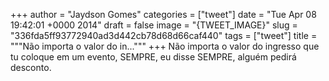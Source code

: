 
+++
author = "Jaydson Gomes"
categories = ["tweet"]
date = "Tue Apr 08 19:42:01 +0000 2014"
draft = false
image = "{TWEET_IMAGE}"
slug = "336fda5ff93772940ad3d442cb78d68d66caf440"
tags = ["tweet"]
title = """Não importa o valor do in..."""
+++
Não importa o valor do ingresso que tu coloque em um evento, SEMPRE, eu disse SEMPRE, alguém pedirá desconto.
